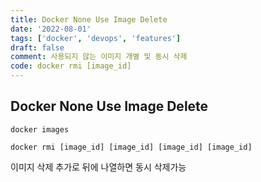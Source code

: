 ```yaml
---
title: Docker None Use Image Delete
date: '2022-08-01'
tags: ['docker', 'devops', 'features']
draft: false
comment: 사용되지 않는 이미지 개별 및 동시 삭제
code: docker rmi [image_id]
---
```


## Docker None Use Image Delete

```docker
docker images

docker rmi [image_id] [image_id] [image_id] [image_id]
```

이미지 삭제 추가로 뒤에 나열하면 동시 삭제가능
